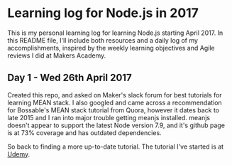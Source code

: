 # Learning log for Node.js in 2017

This is my personal learning log for learning Node.js starting April 2017. In this README file, I'll include both resources and a daily log of my accomplishments, inspired by the weekly learning objectives and Agile reviews I did at Makers Academy.

## Day 1 - Wed 26th April 2017

Created this repo, and asked on Maker's slack forum for best tutorials for learning MEAN stack. I also googled and came across a recommendation for Bossable's MEAN stack tutorial from Quora, however it dates back to late 2015 and I ran into major trouble getting meanjs installed. meanjs doesn't appear to support the latest Node version 7.9, and it's github page is at 73% coverage and has outdated dependencies. 

So back to finding a more up-to-date tutorial. The tutorial I've started is at [Udemy](https://blog.udemy.com/node-js-tutorial/).